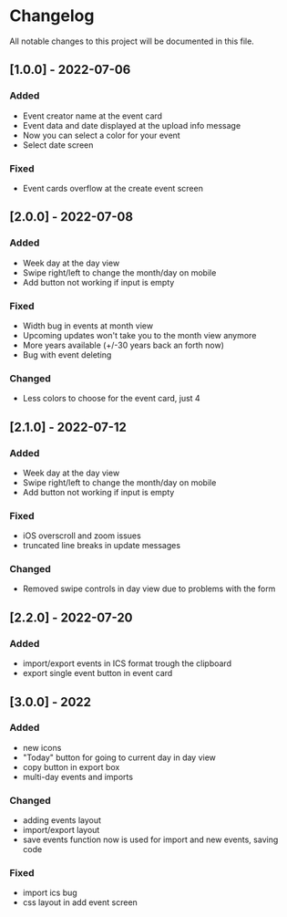 # Changelog
All notable changes to this project will be documented in this file.

## [1.0.0] - 2022-07-06
### Added
- Event creator name at the event card
- Event data and date displayed at the upload info message
- Now you can select a color for your event
- Select date screen

### Fixed
- Event cards overflow at the create event screen

## [2.0.0] - 2022-07-08
### Added
- Week day at the day view
- Swipe right/left to change the month/day on mobile
- Add button not working if input is empty

### Fixed
- Width bug in events at month view
- Upcoming updates won't take you to the month view anymore
- More years available (+/-30 years back an forth now)
- Bug with event deleting

### Changed
- Less colors to choose for the event card, just 4

## [2.1.0] - 2022-07-12
### Added
- Week day at the day view
- Swipe right/left to change the month/day on mobile
- Add button not working if input is empty

### Fixed
- iOS overscroll and zoom issues
- truncated line breaks in update messages

### Changed
- Removed swipe controls in day view due to problems with the form

## [2.2.0] - 2022-07-20
### Added
- import/export events in ICS format trough the clipboard
- export single event button in event card

## [3.0.0] - 2022
### Added
- new icons
- "Today" button for going to current day in day view
- copy button in export box
- multi-day events and imports

### Changed
- adding events layout
- import/export layout
- save events function now is used for import and new events, saving code

### Fixed 
- import ics bug
- css layout in add event screen